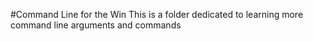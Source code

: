 #Command Line for the Win
This is a folder dedicated to learning more command line arguments and commands 
